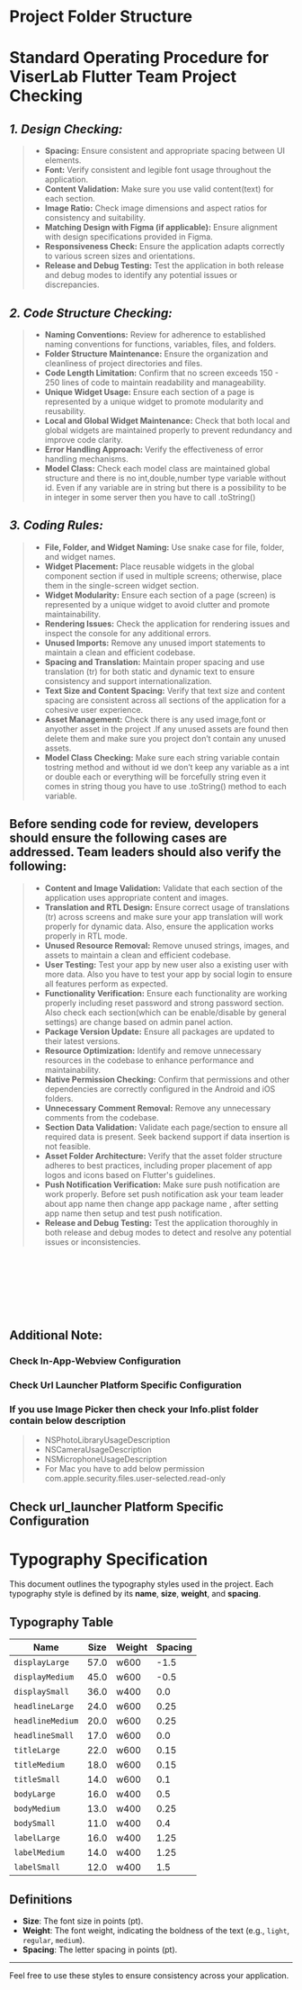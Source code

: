 # Project Folder Structure

# Standard Operating Procedure for ViserLab Flutter Team Project Checking

 ## *1. Design Checking:*
>
 > - **Spacing:** Ensure consistent and appropriate spacing between UI elements.
 > - **Font:** Verify consistent and legible font usage throughout the application.
 > - **Content Validation:** Make sure you use valid content(text) for each section.
 > - **Image Ratio:** Check image dimensions and aspect ratios for consistency and suitability.
 > - **Matching Design with Figma (if applicable):** Ensure alignment with design specifications provided in Figma.
 > - **Responsiveness Check:** Ensure the application adapts correctly to various screen sizes and orientations.
 > - **Release and Debug Testing:** Test the application in both release and debug modes to identify any potential issues or discrepancies.


 ## *2. Code Structure Checking:*
>
> - **Naming Conventions:** Review for adherence to established naming conventions for functions, variables, files, and folders.
> - **Folder Structure Maintenance:** Ensure the organization and cleanliness of project directories and files.
> - **Code Length Limitation:** Confirm that no screen exceeds 150 - 250 lines of code to maintain readability and manageability.
> - **Unique Widget Usage:** Ensure each section of a page is represented by a unique widget to promote modularity and reusability.
> - **Local and Global Widget Maintenance:** Check that both local and global widgets are maintained properly to prevent redundancy and improve code clarity.
> - **Error Handling Approach:** Verify the effectiveness of error handling mechanisms.
> - **Model Class:** Check each model class are maintained global structure and there is no int,double,number type variable without id. Even if any variable are in string but there is a possibility to be in integer in some server then you have to call .toString()
## *3. Coding Rules:*
> - **File, Folder, and Widget Naming:** Use snake case for file, folder, and widget names.
> - **Widget Placement:** Place reusable widgets in the global component section if used in multiple screens; otherwise, place them in the single-screen widget section.
> - **Widget Modularity:** Ensure each section of a page (screen) is represented by a unique widget to avoid clutter and promote maintainability.
> - **Rendering Issues:** Check the application for rendering issues and inspect the console for any additional errors.
> - **Unused Imports:** Remove any unused import statements to maintain a clean and efficient codebase.
> - **Spacing and Translation:** Maintain proper spacing and use translation (tr) for both static and dynamic text to ensure consistency and support internationalization.
> - **Text Size and Content Spacing:** Verify that text size and content spacing are consistent across all sections of the application for a cohesive user experience.
> - **Asset Management:** Check there is any used image,font or anyother asset in the project .If any unused assets are found then delete them and make sure you project don’t contain any unused  assets.
> - **Model Class Checking:** Make sure each string variable contain tostring method and without id we don’t keep any variable as a int or double each or everything will be forcefully string even it comes in string  thoug you have to  use .toString() method to each variable.
   
## Before sending code for review, developers should ensure the following cases are addressed. Team leaders should also verify the following:
>
> - **Content and Image Validation:** Validate that each section of the application uses appropriate content and images.
> - **Translation and RTL Design:** Ensure correct usage of translations (tr) across screens and make sure your app translation will work properly for dynamic data. Also, ensure the application works properly in RTL mode.
> - **Unused Resource Removal:** Remove unused strings, images, and assets to maintain a clean and efficient codebase.
> - **User Testing:** Test your app by new user also a existing user with more data. Also you have to test your app by social login to ensure all features perform as expected.
> - **Functionality Verification:** Ensure each functionality are working properly including reset password and strong password section. Also check each section(which can be enable/disable by general settings) are change based on admin panel action.
> - **Package Version Update:** Ensure all packages are updated to their latest versions.
> - **Resource Optimization:** Identify and remove unnecessary resources in the codebase to enhance performance and maintainability.
> - **Native Permission Checking:** Confirm that permissions and other dependencies are correctly configured in the Android and iOS folders.
> - **Unnecessary Comment Removal:** Remove any unnecessary comments from the codebase.
> - **Section Data Validation:** Validate each page/section to ensure all required data is present. Seek backend support if data insertion is not feasible.
> - **Asset Folder Architecture:** Verify that the asset folder structure adheres to best practices, including proper placement of app logos and icons based on Flutter's guidelines.
> - **Push Notification Verification:** Make sure push notification are work properly. Before set push notification ask your team leader about app name then change app package name , after setting app name then setup and test push notification.
> - **Release and Debug Testing:** Test the application thoroughly in both release and debug modes to detect and resolve any potential issues or inconsistencies.

<br><br/>
<br><br/>
<br><br/>

## Additional Note: 
### Check In-App-Webview Configuration
### Check Url Launcher Platform Specific Configuration
### If you use Image Picker then check your Info.plist folder contain below description
>
> - NSPhotoLibraryUsageDescription
> - NSCameraUsageDescription
> - NSMicrophoneUsageDescription
> - For Mac you have to add below permission <key>com.apple.security.files.user-selected.read-only</key>
    <true/>

## Check url_launcher Platform Specific Configuration


# Typography Specification

This document outlines the typography styles used in the project. Each typography style is defined by its **name**, **size**, **weight**, and **spacing**.

## Typography Table

| **Name**          | **Size** | **Weight** | **Spacing** |
|-------------------|----------|------------|-------------|
| `displayLarge`    | 57.0     | w600       | -1.5        |
| `displayMedium`   | 45.0     | w600       | -0.5        |
| `displaySmall`    | 36.0     | w400       | 0.0         |
| `headlineLarge`   | 24.0     | w600       | 0.25        |
| `headlineMedium`  | 20.0     | w600       | 0.25        |
| `headlineSmall`   | 17.0     | w600       | 0.0         |
| `titleLarge`      | 22.0     | w600       | 0.15        |
| `titleMedium`     | 18.0     | w600       | 0.15        |
| `titleSmall`      | 14.0     | w600       | 0.1         |
| `bodyLarge`       | 16.0     | w400       | 0.5         |
| `bodyMedium`      | 13.0     | w400       | 0.25        |
| `bodySmall`       | 11.0     | w400       | 0.4         |
| `labelLarge`      | 16.0     | w400       | 1.25        |
| `labelMedium`     | 14.0     | w400       | 1.25        |
| `labelSmall`      | 12.0     | w400       | 1.5         |

## Definitions

- **Size**: The font size in points (pt).
- **Weight**: The font weight, indicating the boldness of the text (e.g., `light`, `regular`, `medium`).
- **Spacing**: The letter spacing in points (pt).

---

Feel free to use these styles to ensure consistency across your application.
